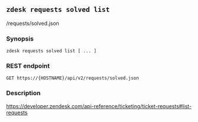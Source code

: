 ## `zdesk requests solved list`

/requests/solved.json

### Synopsis

    zdesk requests solved list [ ... ]

### REST endpoint

    GET https://{HOSTNAME}/api/v2/requests/solved.json

### Description

https://developer.zendesk.com/api-reference/ticketing/ticket-requests#list-requests

